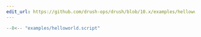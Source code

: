 ```yaml
---
edit_url: https://github.com/drush-ops/drush/blob/10.x/examples/helloworld.script
---
```

```php
--8<-- "examples/helloworld.script"
```
